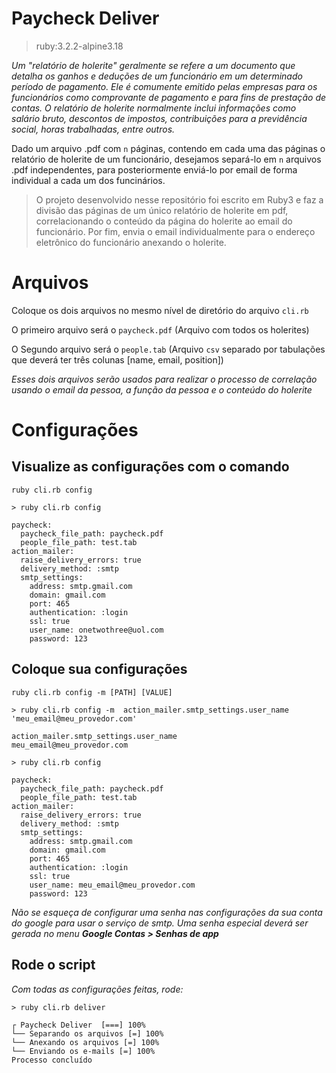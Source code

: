 # Paycheck Deliver
> ruby:3.2.2-alpine3.18

_Um "relatório de holerite" geralmente se refere a um documento que detalha os ganhos e deduções de um funcionário em um determinado período de pagamento. Ele é comumente emitido pelas empresas para os funcionários como comprovante de pagamento e para fins de prestação de contas. O relatório de holerite normalmente inclui informações como salário bruto, descontos de impostos, contribuições para a previdência social, horas trabalhadas, entre outros._

Dado um arquivo .pdf com `n` páginas, contendo em cada uma das páginas o relatório de holerite de um funcionário, desejamos separá-lo em `n` arquivos .pdf independentes, para posteriormente enviá-lo por email de forma individual a cada um dos funcinários.

> O projeto desenvolvido nesse repositório foi escrito em Ruby3 e faz a divisão das páginas de um único relatório de holerite em pdf, correlacionando o conteúdo da página do holerite ao email do funcionário. Por fim, envia o email individualmente para o endereço eletrônico do funcionário anexando o holerite.

# Arquivos
Coloque os dois arquivos no mesmo nível de diretório do arquivo `cli.rb`

O primeiro arquivo será o `paycheck.pdf` (Arquivo com todos os holerites)

O Segundo arquivo será o `people.tab` (Arquivo `csv` separado por tabulações que deverá ter três colunas [name, email, position])

_Esses dois arquivos serão usados para realizar o processo de correlação usando o email da pessoa, a função da pessoa e o conteúdo do holerite_

# Configurações

## Visualize as configurações com o comando
`ruby cli.rb config`

```
> ruby cli.rb config

paycheck:
  paycheck_file_path: paycheck.pdf
  people_file_path: test.tab
action_mailer:
  raise_delivery_errors: true
  delivery_method: :smtp
  smtp_settings:
    address: smtp.gmail.com
    domain: gmail.com
    port: 465
    authentication: :login
    ssl: true
    user_name: onetwothree@uol.com
    password: 123
```

## Coloque sua configurações

`ruby cli.rb config -m [PATH] [VALUE]`

```
> ruby cli.rb config -m  action_mailer.smtp_settings.user_name 'meu_email@meu_provedor.com'

action_mailer.smtp_settings.user_name
meu_email@meu_provedor.com

> ruby cli.rb config

paycheck:
  paycheck_file_path: paycheck.pdf
  people_file_path: test.tab
action_mailer:
  raise_delivery_errors: true
  delivery_method: :smtp
  smtp_settings:
    address: smtp.gmail.com
    domain: gmail.com
    port: 465
    authentication: :login
    ssl: true
    user_name: meu_email@meu_provedor.com
    password: 123
```

_Não se esqueça de configurar uma senha nas configurações da sua conta do google para usar o serviço de smtp. Uma senha especial deverá ser gerada no menu **Google Contas > Senhas de app**_

## Rode o script

_Com todas as configurações feitas, rode:_

```
> ruby cli.rb deliver

┌ Paycheck Deliver  [===] 100%                                           
└── Separando os arquivos [=] 100%
└── Anexando os arquivos [=] 100%
└── Enviando os e-mails [=] 100%
Processo concluído
```
